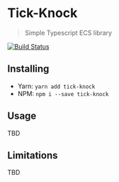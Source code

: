 # Tick-Knock
> Simple Typescript ECS library

[![Build Status](https://travis-ci.org/mayakwd/tick-knock.svg?branch=master)](https://travis-ci.org/mayakwd/tick-knock)

## Installing

- Yarn: `yarn add tick-knock`
- NPM: `npm i --save tick-knock`

## Usage

TBD

## Limitations

TBD
